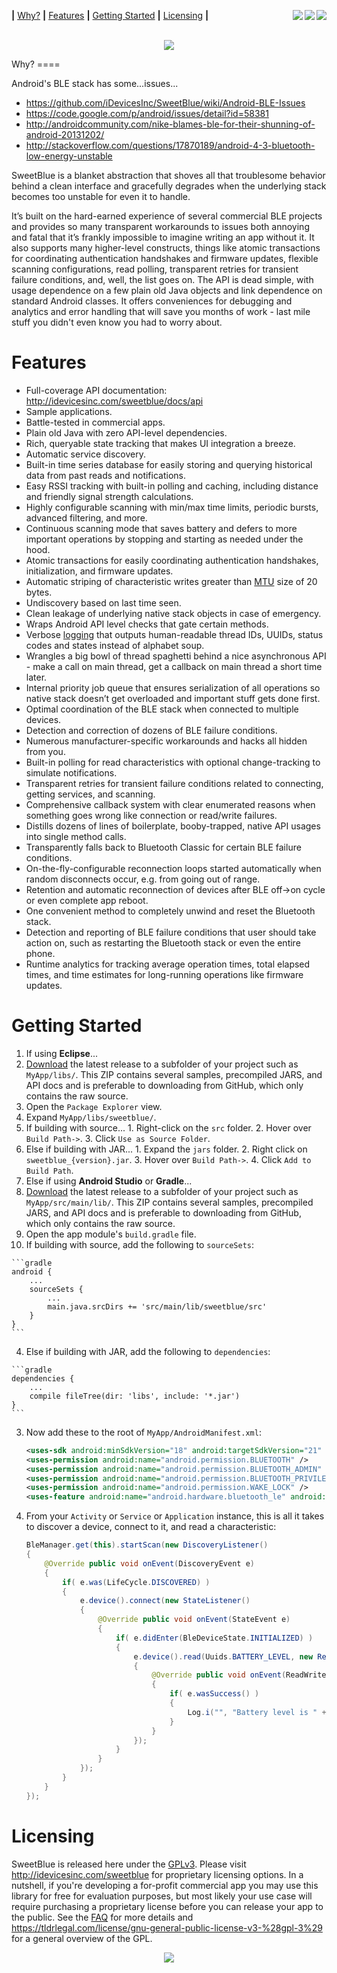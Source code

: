 <b>|</b>&nbsp;<a href='#why'>Why?</a>
<b>|</b>&nbsp;<a href='#features'>Features</a>
<b>|</b>&nbsp;<a href='#getting-started'>Getting Started</a>
<b>|</b>&nbsp;<a href='#licensing'>Licensing</a>
<b>|</b>
<a href="http://75.144.199.157:7117/job/SweetBlue%20Library/">
  <img align="right" src="https://img.shields.io/badge/version-1.40.33-blue.svg" />
  <img align="right" src="https://github.com/iDevicesInc/SweetBlue/blob/master/scripts/assets/whitespace.bmp" />
  <img align="right" src="http://75.144.199.157:7117/buildStatus/icon?job=SweetBlue%20Library"/>
</a>
<p align="center">
  <br>
  <a href="https://idevicesinc.com/sweetblue">
    <img src="https://github.com/iDevicesInc/SweetBlue/blob/master/scripts/assets/sweetblue_logo.png" />
  </a>
</p>
Why?
====

Android's BLE stack has some...issues...

* https://github.com/iDevicesInc/SweetBlue/wiki/Android-BLE-Issues
* https://code.google.com/p/android/issues/detail?id=58381
* http://androidcommunity.com/nike-blames-ble-for-their-shunning-of-android-20131202/
* http://stackoverflow.com/questions/17870189/android-4-3-bluetooth-low-energy-unstable

SweetBlue is a blanket abstraction that shoves all that troublesome behavior behind a clean interface and gracefully degrades when the underlying stack becomes too unstable for even it to handle.

It’s built on the hard-earned experience of several commercial BLE projects and provides so many transparent workarounds to issues both annoying and fatal that it’s frankly impossible to imagine writing an app without it. It also supports many higher-level constructs, things like atomic transactions for coordinating authentication handshakes and firmware updates, flexible scanning configurations, read polling, transparent retries for transient failure conditions, and, well, the list goes on. The API is dead simple, with usage dependence on a few plain old Java objects and link dependence on standard Android classes. It offers conveniences for debugging and analytics and error handling that will save you months of work - last mile stuff you didn't even know you had to worry about.

Features
========

*	Full-coverage API documentation: http://idevicesinc.com/sweetblue/docs/api
*	Sample applications.
*	Battle-tested in commercial apps.
*	Plain old Java with zero API-level dependencies.
*	Rich, queryable state tracking that makes UI integration a breeze.
*	Automatic service discovery.
*	Built-in time series database for easily storing and querying historical data from past reads and notifications.
*	Easy RSSI tracking with built-in polling and caching, including distance and friendly signal strength calculations.
*	Highly configurable scanning with min/max time limits, periodic bursts, advanced filtering, and more.
*	Continuous scanning mode that saves battery and defers to more important operations by stopping and starting as needed under the hood.
*	Atomic transactions for easily coordinating authentication handshakes, initialization, and firmware updates.
*	Automatic striping of characteristic writes greater than [MTU](http://en.wikipedia.org/wiki/Maximum_transmission_unit) size of 20 bytes.
*	Undiscovery based on last time seen.
*	Clean leakage of underlying native stack objects in case of emergency.
*	Wraps Android API level checks that gate certain methods.
*	Verbose [logging](https://github.com/iDevicesInc/SweetBlue/wiki/Logging) that outputs human-readable thread IDs, UUIDs, status codes and states instead of alphabet soup.
*	Wrangles a big bowl of thread spaghetti behind a nice asynchronous API - make a call on main thread, get a callback on main thread a short time later.
*	Internal priority job queue that ensures serialization of all operations so native stack doesn’t get overloaded and important stuff gets done first.
*	Optimal coordination of the BLE stack when connected to multiple devices.
*	Detection and correction of dozens of BLE failure conditions.
*	Numerous manufacturer-specific workarounds and hacks all hidden from you.
*	Built-in polling for read characteristics with optional change-tracking to simulate notifications.
*	Transparent retries for transient failure conditions related to connecting, getting services, and scanning.
*	Comprehensive callback system with clear enumerated reasons when something goes wrong like connection or read/write failures.
*	Distills dozens of lines of boilerplate, booby-trapped, native API usages into single method calls.
*	Transparently falls back to Bluetooth Classic for certain BLE failure conditions.
*	On-the-fly-configurable reconnection loops started automatically when random disconnects occur, e.g. from going out of range.
*	Retention and automatic reconnection of devices after BLE off->on cycle or even complete app reboot.
*	One convenient method to completely unwind and reset the Bluetooth stack.
*	Detection and reporting of BLE failure conditions that user should take action on, such as restarting the Bluetooth stack or even the entire phone.
*	Runtime analytics for tracking average operation times, total elapsed times, and time estimates for long-running operations like firmware updates.


Getting Started
===============
1. If using **Eclipse**...
  1. [Download](http://idevicesinc.com/sweetblue/#tryit) the latest release to a subfolder of your project such as `MyApp/libs/`. This ZIP contains several samples, precompiled JARS, and API docs and is preferable to downloading from GitHub, which only contains the raw source.
  2. Open the `Package Explorer` view.
  3. Expand `MyApp/libs/sweetblue/`.
  4. If building with source...
    1. Right-click on the `src` folder.
    2. Hover over `Build Path->`.
    3. Click `Use as Source Folder`.
  5. Else if building with JAR...
    1. Expand the `jars` folder.
    2. Right click on `sweetblue_{version}.jar`.
    3. Hover over `Build Path->`.
    4. Click `Add to Build Path`.
2. Else if using **Android Studio** or **Gradle**...
  1. [Download](http://idevicesinc.com/sweetblue/#tryit) the latest release to a subfolder of your project such as `MyApp/src/main/lib/`. This ZIP contains several samples, precompiled JARS, and API docs and is preferable to downloading from GitHub, which only contains the raw source.
  2. Open the app module's `build.gradle` file.
  3. If building with source, add the following to `sourceSets`:

    ```gradle
    android {
        ...
        sourceSets {
            ...
            main.java.srcDirs += 'src/main/lib/sweetblue/src'
        }
    }
    ```
  4. Else if building with JAR, add the following to `dependencies`:

    ```gradle
    dependencies {
        ...
        compile fileTree(dir: 'libs', include: '*.jar')
    }
    ```
3. Now add these to the root of `MyApp/AndroidManifest.xml`:
 
    ```xml
    <uses-sdk android:minSdkVersion="18" android:targetSdkVersion="21" />
    <uses-permission android:name="android.permission.BLUETOOTH" />
    <uses-permission android:name="android.permission.BLUETOOTH_ADMIN" />
    <uses-permission android:name="android.permission.BLUETOOTH_PRIVILEGED" />
    <uses-permission android:name="android.permission.WAKE_LOCK" />
    <uses-feature android:name="android.hardware.bluetooth_le" android:required="true" />
    ```
        
4. From your `Activity` or `Service` or `Application` instance, this is all it takes to discover a device, connect to it, and read a characteristic:
    ```java
    BleManager.get(this).startScan(new DiscoveryListener()
    {
    	@Override public void onEvent(DiscoveryEvent e)
    	{
    		if( e.was(LifeCycle.DISCOVERED) )
    		{
	    		e.device().connect(new StateListener()
	    		{
	    			@Override public void onEvent(StateEvent e)
	    			{
	    				if( e.didEnter(BleDeviceState.INITIALIZED) )
	    				{
	    					e.device().read(Uuids.BATTERY_LEVEL, new ReadWriteListener()
	    					{
	    						@Override public void onEvent(ReadWriteEvent e)
	    						{
	    							if( e.wasSuccess() )
	    							{
	    								Log.i("", "Battery level is " + e.data_byte() + "%");
	    							}
	    						}
	    					});
	    				}
	    			}
	    		});
	    	}
    	}
    });
    ```


Licensing
=========

SweetBlue is released here under the [GPLv3](http://www.gnu.org/copyleft/gpl.html). Please visit http://idevicesinc.com/sweetblue for proprietary licensing options. In a nutshell, if you're developing a for-profit commercial app you may use this library for free for evaluation purposes, but most likely your use case will require purchasing a proprietary license before you can release your app to the public. See the [FAQ](https://github.com/iDevicesInc/SweetBlue/wiki/FAQ) for more details and https://tldrlegal.com/license/gnu-general-public-license-v3-%28gpl-3%29 for a general overview of the GPL.
<p align="center"><a href="https://idevicesinc.com/sweetblue"><img src="https://github.com/iDevicesInc/SweetBlue/blob/master/scripts/assets/sweetblue_logo.png" /></a></p>
